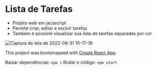 # Lista de Tarefas

- Projeto web em jacascript 
- Permite criar, editar e excluir tarefas
- Também é possível visualizar sua lista de tarefas separadas por cor

![Captura de tela de 2022-08-31 10-17-19](https://user-images.githubusercontent.com/81540491/187687683-7e540da0-e812-4ef0-b6d9-075830ae15d4.png)

This project was bootstrapped with [Create React App](https://github.com/facebook/create-react-app).

Baixar dependências: `npm i`
Rodar o código: `npm start`

